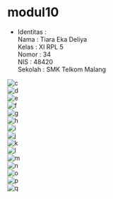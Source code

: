 # modul10
* Identitas :<br>
Nama : Tiara Eka Deliya <br>
Kelas : XI RPL 5<br>
Nomor : 34<br>
NIS : 48420<br>
Sekolah : SMK Telkom Malang

![c](https://cloud.githubusercontent.com/assets/22131257/23797318/dc024c92-05d1-11e7-8620-6d9449e12abf.JPG)<br>
![d](https://cloud.githubusercontent.com/assets/22131257/23797317/dbfec482-05d1-11e7-9a7c-d514817c54a6.JPG)<br>
![e](https://cloud.githubusercontent.com/assets/22131257/23797319/dc08e8fe-05d1-11e7-8847-502da4e477b9.JPG)<br>
![f](https://cloud.githubusercontent.com/assets/22131257/23797316/dbff033e-05d1-11e7-9ade-1cab37b00838.JPG)<br>
![g](https://cloud.githubusercontent.com/assets/22131257/23797320/dc1e8592-05d1-11e7-8573-4780868d709f.JPG)<br>
![h](https://cloud.githubusercontent.com/assets/22131257/23797321/dc21c70c-05d1-11e7-9b51-eb8eae7da18c.JPG)<br>
![i](https://cloud.githubusercontent.com/assets/22131257/23797323/dc438180-05d1-11e7-9417-dc2aa223c473.JPG)<br>
![j](https://cloud.githubusercontent.com/assets/22131257/23797322/dc42fb20-05d1-11e7-9428-4c47715a8f17.JPG)<br>
![k](https://cloud.githubusercontent.com/assets/22131257/23797350/fb1b0a6a-05d1-11e7-8e43-a58fd1a4038d.JPG)<br>
![l](https://cloud.githubusercontent.com/assets/22131257/23797342/fad94670-05d1-11e7-8c13-79af759273d0.JPG)<br>
![m](https://cloud.githubusercontent.com/assets/22131257/23797343/fadcae50-05d1-11e7-8a85-7371d61524c4.JPG)<br>
![n](https://cloud.githubusercontent.com/assets/22131257/23797344/fadd5274-05d1-11e7-981d-a79e8f080e08.JPG)<br>
![o](https://cloud.githubusercontent.com/assets/22131257/23797346/fb04da9c-05d1-11e7-92e0-8740584eb87d.JPG)<br>
![p](https://cloud.githubusercontent.com/assets/22131257/23797348/fb079c1e-05d1-11e7-8d94-17421cb8452e.JPG)<br>
![q](https://cloud.githubusercontent.com/assets/22131257/23797347/fb06fd68-05d1-11e7-89ee-9e9dab89294e.JPG)<br>
